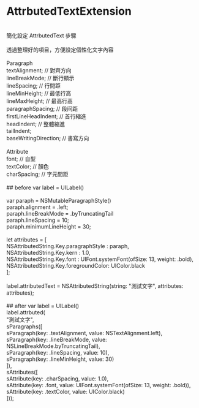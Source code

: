 # AttrbutedTextExtension<br/>
<br/>
簡化設定 AttrbutedText 步驟<br/>
<br/>
透過整理好的項目，方便設定個性化文字內容<br/>
<br/>
Paragraph<br/>
    textAlignment;        // 對齊方向<br/>
    lineBreakMode;        // 斷行顯示<br/>
    lineSpacing;          // 行間距<br/>
    lineMinHeight;        // 最低行高<br/>
    lineMaxHeight;        // 最高行高<br/>
    paragraphSpacing;     // 段间距<br/>
    firstLineHeadIndent;  // 首行縮進<br/>
    headIndent;           // 整體縮進<br/>
    tailIndent;<br/>
    baseWritingDirection; // 書寫方向<br/>
<br/>
Attribute<br/>
    font;        // 自型<br/>
    textColor;   // 顏色<br/>
    charSpacing; // 字元間距<br/>
<br/>
## before
var label = UILabel()<br/>
<br/>
var paraph = NSMutableParagraphStyle()<br/>
paraph.alignment         = .left;<br/>
paraph.lineBreakMode     = .byTruncatingTail<br/>
paraph.lineSpacing       = 10;<br/>
paraph.minimumLineHeight = 30;<br/>
<br/>
let attributes = [<br/>
    NSAttributedString.Key.paragraphStyle : paraph,<br/>
    NSAttributedString.Key.kern           : 1.0,<br/>
    NSAttributedString.Key.font           : UIFont.systemFont(ofSize: 13, weight: .bold),<br/>
    NSAttributedString.Key.foregroundColor: UIColor.black<br/>
];<br/>
<br/>
label.attributedText = NSAttributedString(string: "測試文字", attributes: attributes);<br/>
<br/>
## after
var label = UILabel() <br/>
label.attrbuted(<br/>
    "測試文字",<br/>
    sParagraphs([<br/>
        sParagraph(key: .textAlignment, value: NSTextAlignment.left),<br/>
        sParagraph(key: .lineBreakMode, value: NSLineBreakMode.byTruncatingTail),<br/>
        sParagraph(key: .lineSpacing, value: 10),<br/>
        sParagraph(key: .lineMinHeight, value: 30)<br/>
        ]),<br/>
    sAttributes([<br/>
        sAttribute(key: .charSpacing, value: 1.0),<br/>
        sAttribute(key: .font, value: UIFont.systemFont(ofSize: 13, weight: .bold)),<br/>
        sAttribute(key: .textColor, value: UIColor.black)<br/>
        ]));<br/>
<br/>
